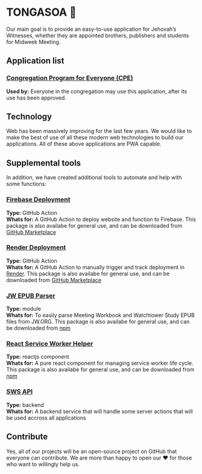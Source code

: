 # TONGASOA 👋

Our main goal is to provide an easy-to-use application for Jehovah’s Witnesses, whether they are appointed brothers, publishers and students for Midweek Meeting.

## Application list

### [Congregation Program for Everyone (CPE)](https://github.com/sws2apps/cpe-sws)
**Used by:** Everyone in the congregation may use this application, after its use has been approved.

## Technology

Web has been massively improving for the last few years. We would like to make the best of use of all these modern web technologies to build our applications. All of these above applications are PWA capable.

## Supplemental tools

In addition, we have created additional tools to automate and help with some functions:

### [Firebase Deployment](https://github.com/sws2apps/firebase-deployment#readme)
**Type:** GitHub Action  
**Whats for:** A GitHub Action to deploy website and function to Firebase. This package is also availabe for general use, and can be downloaded from [GitHub Marketplace](https://github.com/marketplace/actions/firebase-deployment)

### [Render Deployment](https://github.com/sws2apps/render-deployment#readme)
**Type:** GitHub Action  
**Whats for:** A GitHub Action to manually trigger and track deployment in [Render](https://render.com). This package is also availabe for general use, and can be downloaded from [GitHub Marketplace](https://github.com/marketplace/actions/render-deployment)

### [JW EPUB Parser](https://github.com/sws2apps/jw-epub-parser#readme)
**Type:** module  
**Whats for:** To easily parse Meeting Workbook and Watchtower Study EPUB files from JW.ORG. This package is also availabe for general use, and can be downloaded from [npm](https://www.npmjs.com/package/jw-epub-parser)

### [React Service Worker Helper](https://github.com/sws2apps/react-sw-helper#readme)
**Type:** reactjs component  
**Whats for:** A pure react component for managing service worker life cycle. This package is also availabe for general use, and can be downloaded from [npm](https://www.npmjs.com/package/@sws2apps/react-sw-helper)

### [SWS API](https://github.com/sws2apps/sws2apps-api)
**Type:** backend  
**Whats for:** A backend service that will handle some server actions that will be used accross all applications

## Contribute

Yes, all of our projects will be an open-source project on GitHub that everyone can contribute. We are more than happy to open our ❤️ for those who want to willingly help us.

